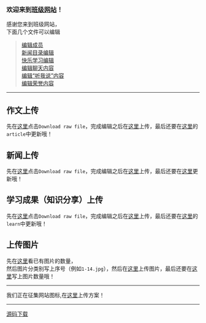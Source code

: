 ### 欢迎来到[班级网站](http://summon00163.github.io/class20)！
感谢您来到班级网站，<br>
下面几个文件可以编辑


>[编辑成员](https://github.com/summon00163/class20/blob/main/json/member.json)<br>
>[新闻目录编辑](https://github.com/summon00163/class20/blob/main/json/news.json)<br>
>[快乐学习编辑](https://github.com/summon00163/class20/blob/main/json/study.json)<br>
>[编辑聊天内容](https://github.com/summon00163/class20/blob/main/json/chat.json)<br>
>[编辑“听我说”内容](https://github.com/summon00163/class20/blob/main/json/say.json)<br>
>[编辑荣誉内容](https://github.com/summon00163/class20/blob/main/json/honor.json)<br>

---

## 作文上传
先在[这里](https://github.com/summon00163/class20/blob/main/article/demo.html)点击`Download raw file`，完成编辑之后在[这里](https://github.com/summon00163/class20/tree/main/article)上传，最后还要在[这里](https://github.com/summon00163/class20/blob/main/json/study.json)的`article`中更新哦！

## 新闻上传
先在[这里](https://github.com/summon00163/class20/blob/main/news/demo.html)点击`Download raw file`，完成编辑之后在[这里](https://github.com/summon00163/class20/tree/main/news)上传，最后还要在[这里](https://github.com/summon00163/class20/blob/main/json/news.json)更新哦！

## 学习成果（知识分享）上传
先在[这里](https://github.com/summon00163/class20/blob/main/learn/demo.html)点击`Download raw file`，完成编辑之后在[这里](https://github.com/summon00163/class20/tree/main/learn)上传，最后还要在[这里](https://github.com/summon00163/class20/blob/main/json/study.json)的`learn`中更新哦！

## 上传图片
先在[这里](https://github.com/summon00163/class20/blob/main/story/subgallery/sub.js)看已有图片的数量，<br>
然后图片分类别写上序号（例如`1-14.jpg`），然后在[这里](https://github.com/summon00163/class20/tree/main/story/subgallery/images)上传图片，最后还要在[这里](https://github.com/summon00163/class20/blob/main/story/subgallery/sub.js)写上图片数量哦！
>

---

我们正在征集网站图标,在[这里](https://github.com/summon00163/class20/tree/main/icons)上传方案！

---

[源码下载](http://summon00163.github.io/class20/source-code.zip)
